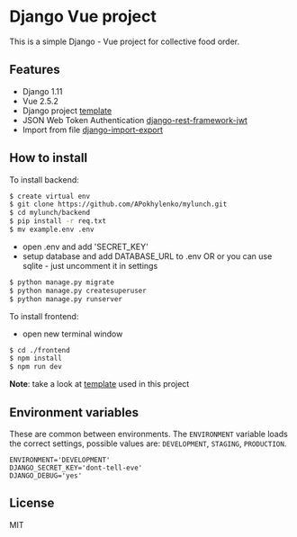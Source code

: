 # Django Vue project

This is a simple Django - Vue project for collective food order.

 

## Features

- Django 1.11
- Vue 2.5.2
- Django project [template](https://github.com/jpadilla/django-project-template)
- JSON Web Token Authentication [django-rest-framework-jwt](https://github.com/GetBlimp/django-rest-framework-jwt)
- Import from file [django-import-export](https://github.com/django-import-export/django-import-export)

## How to install

To install backend:
```bash
$ create virtual env
$ git clone https://github.com/APokhylenko/mylunch.git
$ cd mylunch/backend
$ pip install -r req.txt
$ mv example.env .env
```
- open .env and add 'SECRET_KEY'
- setup database and add DATABASE_URL to .env
						OR
 or you can use sqlite - just uncomment it in settings
```bash
$ python manage.py migrate
$ python manage.py createsuperuser
$ python manage.py runserver
```
To install frontend:
- open new terminal window
```bash
$ cd ./frontend
$ npm install
$ npm run dev
```
**Note**: take a look at [template](https://github.com/jpadilla/django-project-template) used in this project 

## Environment variables

These are common between environments. The `ENVIRONMENT` variable loads the correct settings, possible values are: `DEVELOPMENT`, `STAGING`, `PRODUCTION`.

```
ENVIRONMENT='DEVELOPMENT'
DJANGO_SECRET_KEY='dont-tell-eve'
DJANGO_DEBUG='yes'
```


## License
MIT

